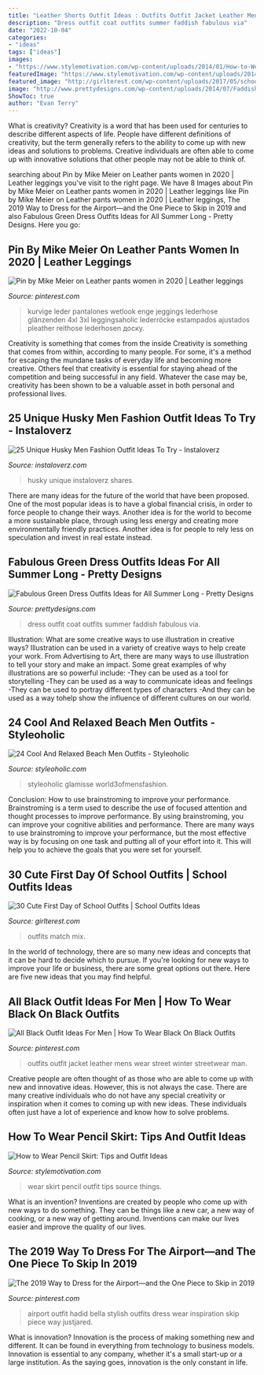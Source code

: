 ```yaml
---
title: "Leather Shorts Outfit Ideas : Outfits Outfit Jacket Leather Mens Wear Street Winter Streetwear Man"
description: "Dress outfit coat outfits summer faddish fabulous via"
date: "2022-10-04"
categories:
- "ideas"
tags: ["ideas"]
images:
- "https://www.stylemotivation.com/wp-content/uploads/2014/01/How-to-Wear-Pencil-Skirt-Tips-and-Outfit-Ideas-4.jpg"
featuredImage: "https://www.stylemotivation.com/wp-content/uploads/2014/01/How-to-Wear-Pencil-Skirt-Tips-and-Outfit-Ideas-4.jpg"
featured_image: "http://girlterest.com/wp-content/uploads/2017/05/school6.jpg"
image: "http://www.prettydesigns.com/wp-content/uploads/2014/07/Faddish-Green-Dress-Outfit-with-Black-Coat.jpg"
ShowToc: true
author: "Evan Terry"
---
```



What is creativity?
Creativity is a word that has been used for centuries to describe different aspects of life. People have different definitions of creativity, but the term generally refers to the ability to come up with new ideas and solutions to problems. Creative individuals are often able to come up with innovative solutions that other people may not be able to think of.

	

		
searching about Pin by Mike Meier on Leather pants women in 2020 | Leather leggings you've visit to the right page. We have 8 Images about Pin by Mike Meier on Leather pants women in 2020 | Leather leggings like Pin by Mike Meier on Leather pants women in 2020 | Leather leggings, The 2019 Way to Dress for the Airport—and the One Piece to Skip in 2019 and also Fabulous Green Dress Outfits Ideas for All Summer Long - Pretty Designs. Here you go:
		
    
## Pin By Mike Meier On Leather Pants Women In 2020 | Leather Leggings

<img loading=lazy src="https://i.pinimg.com/736x/55/17/5f/55175fcbc4e22d7b719defcc7d9cb71b.jpg" onerror="this.onerror=null;this.src='https://tse1.mm.bing.net/th?id=OIP.kRYbXa15z6m8FPCRGO2kSwHaMv&amp;pid=15.1';" alt="Pin by Mike Meier on Leather pants women in 2020 | Leather leggings">

_Source: pinterest.com_

>kurvige leder pantalones wetlook enge jeggings lederhose glänzenden 4xl 3xl leggingsaholic lederröcke estampados ajustados pleather reithose lederhosen доску. 

	

Creativity is something that comes from the inside
Creativity is something that comes from within, according to many people. For some, it's a method for escaping the mundane tasks of everyday life and becoming more creative. Others feel that creativity is essential for staying ahead of the competition and being successful in any field. Whatever the case may be, creativity has been shown to be a valuable asset in both personal and professional lives.

    
## 25 Unique Husky Men Fashion Outfit Ideas To Try - Instaloverz

<img loading=lazy src="http://www.instaloverz.com/wp-content/uploads/2017/05/27.-Husky-Men.jpg" onerror="this.onerror=null;this.src='https://tse3.mm.bing.net/th?id=OIP.-5kWvY9OiUEaB5_4U7jqfQAAAA&amp;pid=15.1';" alt="25 Unique Husky Men Fashion Outfit Ideas To Try - Instaloverz">

_Source: instaloverz.com_

>husky unique instaloverz shares. 

	

There are many ideas for the future of the world that have been proposed. One of the most popular ideas is to have a global financial crisis, in order to force people to change their ways. Another idea is for the world to become a more sustainable place, through using less energy and creating more environmentally friendly practices. Another idea is for people to rely less on speculation and invest in real estate instead.

    
## Fabulous Green Dress Outfits Ideas For All Summer Long - Pretty Designs

<img loading=lazy src="http://www.prettydesigns.com/wp-content/uploads/2014/07/Faddish-Green-Dress-Outfit-with-Black-Coat.jpg" onerror="this.onerror=null;this.src='https://tse1.mm.bing.net/th?id=OIP.zWXwFgKDJ5AFCOiYGSN8UgHaKn&amp;pid=15.1';" alt="Fabulous Green Dress Outfits Ideas for All Summer Long - Pretty Designs">

_Source: prettydesigns.com_

>dress outfit coat outfits summer faddish fabulous via. 

	

Illustration: What are some creative ways to use illustration in creative ways?
Illustration can be used in a variety of creative ways to help create your work. From Advertising to Art, there are many ways to use illustration to tell your story and make an impact. Some great examples of why illustrations are so powerful include: 
-They can be used as a tool for storytelling 
-They can be used as a way to communicate ideas and feelings 
-They can be used to portray different types of characters 
-And they can be used as a way tohelp show the influence of different cultures on our world.

    
## 24 Cool And Relaxed Beach Men Outfits - Styleoholic

<img loading=lazy src="https://i.styleoholic.com/cool-and-relaxed-beach-men-outfits-13.jpg" onerror="this.onerror=null;this.src='https://tse2.mm.bing.net/th?id=OIP.vQWwAozIgKrIthvbo7fK-gHaLF&amp;pid=15.1';" alt="24 Cool And Relaxed Beach Men Outfits - Styleoholic">

_Source: styleoholic.com_

>styleoholic glamisse world3ofmensfashion. 

	

Conclusion: How to use brainstroming to improve your performance.
Brainstroming is a term used to describe the use of focused attention and thought processes to improve performance. By using brainstroming, you can improve your cognitive abilities and performance. There are many ways to use brainstroming to improve your performance, but the most effective way is by focusing on one task and putting all of your effort into it. This will help you to achieve the goals that you were set for yourself.

    
## 30 Cute First Day Of School Outfits | School Outfits Ideas

<img loading=lazy src="http://girlterest.com/wp-content/uploads/2017/05/school6.jpg" onerror="this.onerror=null;this.src='https://tse1.mm.bing.net/th?id=OIP.iz1sCIUxJU5OOlsNUiNo0AHaLH&amp;pid=15.1';" alt="30 Cute First Day of School Outfits | School Outfits Ideas">

_Source: girlterest.com_

>outfits match mix. 

	

In the world of technology, there are so many new ideas and concepts that it can be hard to decide which to pursue. If you're looking for new ways to improve your life or business, there are some great options out there. Here are five new ideas that you may find helpful.

    
## All Black Outfit Ideas For Men | How To Wear Black On Black Outfits

<img loading=lazy src="https://i.pinimg.com/736x/1a/37/f4/1a37f4d46deda1af4e9cc9085b3c60e0.jpg" onerror="this.onerror=null;this.src='https://tse1.mm.bing.net/th?id=OIP.t2_gUjoDBv3cgfMVJY3dQgAAAA&amp;pid=15.1';" alt="All Black Outfit Ideas For Men | How To Wear Black On Black Outfits">

_Source: pinterest.com_

>outfits outfit jacket leather mens wear street winter streetwear man. 

	

Creative people are often thought of as those who are able to come up with new and innovative ideas. However, this is not always the case. There are many creative individuals who do not have any special creativity or inspiration when it comes to coming up with new ideas. These individuals often just have a lot of experience and know how to solve problems.

    
## How To Wear Pencil Skirt: Tips And Outfit Ideas

<img loading=lazy src="https://www.stylemotivation.com/wp-content/uploads/2014/01/How-to-Wear-Pencil-Skirt-Tips-and-Outfit-Ideas-4.jpg" onerror="this.onerror=null;this.src='https://tse1.mm.bing.net/th?id=OIP.njGY9bxMbJ7nPAh_0AHDKQHaLY&amp;pid=15.1';" alt="How to Wear Pencil Skirt: Tips and Outfit Ideas">

_Source: stylemotivation.com_

>wear skirt pencil outfit tips source things. 

	

What is an invention?
Inventions are created by people who come up with new ways to do something. They can be things like a new car, a new way of cooking, or a new way of getting around. Inventions can make our lives easier and improve the quality of our lives.

    
## The 2019 Way To Dress For The Airport—and The One Piece To Skip In 2019

<img loading=lazy src="https://i.pinimg.com/736x/ff/f2/11/fff211b19882ebccb4556e1c3c61bd98.jpg" onerror="this.onerror=null;this.src='https://tse3.mm.bing.net/th?id=OIP.3vZszWyRHqIsgdXxyCMQpwHaM3&amp;pid=15.1';" alt="The 2019 Way to Dress for the Airport—and the One Piece to Skip in 2019">

_Source: pinterest.com_

>airport outfit hadid bella stylish outfits dress wear inspiration skip piece way justjared. 

	

What is innovation?
Innovation is the process of making something new and different. It can be found in everything from technology to business models. Innovation is essential to any company, whether it's a small start-up or a large institution. As the saying goes, innovation is the only constant in life.


